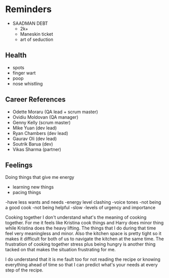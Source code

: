 # Reminders

- SAADMAN DEBT
  - 2k+
  - Maneskin ticket
  - art of seduction

## Health

- spots
- finger wart
- poop
- nose whistling

## Career References

- Odette Moraru (QA lead + scrum master)
- Ovidiu Moldovan (QA manager)
- Genny Kelly (scrum master)
- Mike Yuan (dev lead)
- Ryan Chambers (dev lead)
- Gaurav Oli (dev lead)
- Soutrik Barua (dev)
- Vikas Sharma (partner)

## Feelings

Doing things that give me energy

- learning new things
- pacing things

-have less wants and needs
-energy level clashing
-voice tones
-not being a good cook
-not being helpful
-slow
-levels of urgency and importance

Cooking together
I don't understand what's the meaning of cooking together. For me it feels like Kristina cook things and Harry does minor thing while Kristina does the heavy lifting. The things that I do during that time feel very meaningless and minor. Also the kitchen space is pretty tight so it makes it difficult for both of us to navigate the kitchen at the same time. The frustration of cooking together stress plus being hungry is another thing tacked on that makes the situation frustrating for me.

I do understand that it is me fault too for not reading the recipe or knowing everything ahead of time so that I can predict what's your needs at every step of the recipe.
